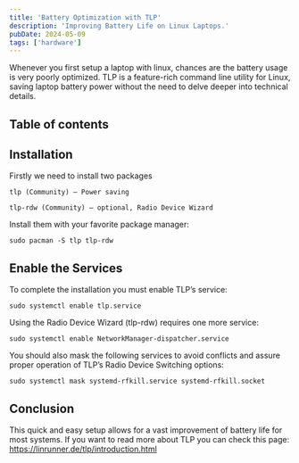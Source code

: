 ```yaml
---
title: 'Battery Optimization with TLP'
description: 'Improving Battery Life on Linux Laptops.'
pubDate: 2024-05-09
tags: ['hardware']
---
```


Whenever you first setup a laptop with linux, chances are the battery usage is very poorly optimized. TLP is a feature-rich command line utility for Linux, saving laptop battery power without the need to delve deeper into technical details.
## Table of contents

## Installation

Firstly we need to install two packages

    tlp (Community) – Power saving

    tlp-rdw (Community) – optional, Radio Device Wizard

Install them with your favorite package manager:

```shell
sudo pacman -S tlp tlp-rdw
```

## Enable the Services

To complete the installation you must enable TLP’s service:

```shell
sudo systemctl enable tlp.service
```

Using the Radio Device Wizard (tlp-rdw) requires one more service:

```shell
sudo systemctl enable NetworkManager-dispatcher.service
```

You should also mask the following services to avoid conflicts and assure proper operation of TLP’s Radio Device Switching options:

```shell
sudo systemctl mask systemd-rfkill.service systemd-rfkill.socket
```

## Conclusion

This quick and easy setup allows for a vast improvement of battery life for most systems. If you want to read more about TLP you can check this page: https://linrunner.de/tlp/introduction.html
